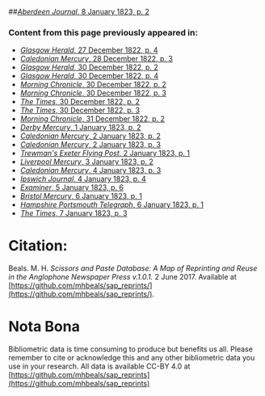 ##[*Aberdeen Journal*, 8 January 1823, p. 2](https://mhbeals.github.io/sap_html/Aberdeen-Journal/Aberdeen-Journal-8-January-1823-p-2)

### Content from this page previously appeared in:
+ [*Glasgow Herald*, 27 December 1822, p. 4](https://mhbeals.github.io/sap_html/Glasgow-Herald/Glasgow-Herald-27-December-1822-p-4)
+ [*Caledonian Mercury*, 28 December 1822, p. 3](https://mhbeals.github.io/sap_html/Caledonian-Mercury/Caledonian-Mercury-28-December-1822-p-3)
+ [*Glasgow Herald*, 30 December 1822, p. 2](https://mhbeals.github.io/sap_html/Glasgow-Herald/Glasgow-Herald-30-December-1822-p-2)
+ [*Glasgow Herald*, 30 December 1822, p. 4](https://mhbeals.github.io/sap_html/Glasgow-Herald/Glasgow-Herald-30-December-1822-p-4)
+ [*Morning Chronicle*, 30 December 1822, p. 2](https://mhbeals.github.io/sap_html/Morning-Chronicle/Morning-Chronicle-30-December-1822-p-2)
+ [*Morning Chronicle*, 30 December 1822, p. 3](https://mhbeals.github.io/sap_html/Morning-Chronicle/Morning-Chronicle-30-December-1822-p-3)
+ [*The Times*, 30 December 1822, p. 2](https://mhbeals.github.io/sap_html/The-Times/The-Times-30-December-1822-p-2)
+ [*The Times*, 30 December 1822, p. 3](https://mhbeals.github.io/sap_html/The-Times/The-Times-30-December-1822-p-3)
+ [*Morning Chronicle*, 31 December 1822, p. 2](https://mhbeals.github.io/sap_html/Morning-Chronicle/Morning-Chronicle-31-December-1822-p-2)
+ [*Derby Mercury*, 1 January 1823, p. 2](https://mhbeals.github.io/sap_html/Derby-Mercury/Derby-Mercury-1-January-1823-p-2)
+ [*Caledonian Mercury*, 2 January 1823, p. 2](https://mhbeals.github.io/sap_html/Caledonian-Mercury/Caledonian-Mercury-2-January-1823-p-2)
+ [*Caledonian Mercury*, 2 January 1823, p. 3](https://mhbeals.github.io/sap_html/Caledonian-Mercury/Caledonian-Mercury-2-January-1823-p-3)
+ [*Trewman's Exeter Flying Post*, 2 January 1823, p. 1](https://mhbeals.github.io/sap_html/Trewman's-Exeter-Flying-Post/Trewman's-Exeter-Flying-Post-2-January-1823-p-1)
+ [*Liverpool Mercury*, 3 January 1823, p. 2](https://mhbeals.github.io/sap_html/Liverpool-Mercury/Liverpool-Mercury-3-January-1823-p-2)
+ [*Caledonian Mercury*, 4 January 1823, p. 3](https://mhbeals.github.io/sap_html/Caledonian-Mercury/Caledonian-Mercury-4-January-1823-p-3)
+ [*Ipswich Journal*, 4 January 1823, p. 4](https://mhbeals.github.io/sap_html/Ipswich-Journal/Ipswich-Journal-4-January-1823-p-4)
+ [*Examiner*, 5 January 1823, p. 6](https://mhbeals.github.io/sap_html/Examiner/Examiner-5-January-1823-p-6)
+ [*Bristol Mercury*, 6 January 1823, p. 1](https://mhbeals.github.io/sap_html/Bristol-Mercury/Bristol-Mercury-6-January-1823-p-1)
+ [*Hampshire Portsmouth Telegraph*, 6 January 1823, p. 1](https://mhbeals.github.io/sap_html/Hampshire-Portsmouth-Telegraph/Hampshire-Portsmouth-Telegraph-6-January-1823-p-1)
+ [*The Times*, 7 January 1823, p. 3](https://mhbeals.github.io/sap_html/The-Times/The-Times-7-January-1823-p-3)
                    
# Citation: 

Beals. M. H. *Scissors and Paste Database: A Map of Reprinting and Reuse in the Anglophone Newspaper Press v.1.0.1.* 2 June 2017. Available at [https://github.com/mhbeals/sap_reprints/](https://github.com/mhbeals/sap_reprints/). 
                    
# Nota Bona

Bibliometric data is time consuming to produce but benefits us all. Please remember to cite or acknowledge this and any other bibliometric data you use in your research. All data is available CC-BY 4.0 at [https://github.com/mhbeals/sap_reprints](https://github.com/mhbeals/sap_reprints)